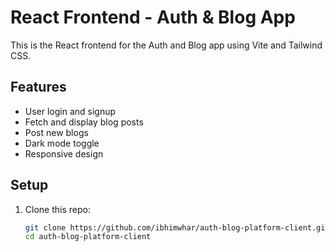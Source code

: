 # React Frontend - Auth & Blog App

This is the React frontend for the Auth and Blog app using Vite and Tailwind CSS.

## Features

- User login and signup
- Fetch and display blog posts
- Post new blogs
- Dark mode toggle
- Responsive design

## Setup

1. Clone this repo:

   ```bash
   git clone https://github.com/ibhimwhar/auth-blog-platform-client.git
   cd auth-blog-platform-client
